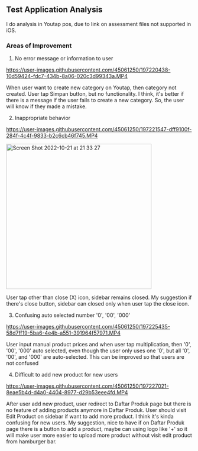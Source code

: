 ## Test Application Analysis
I do analysis in Youtap pos, due to link on assessment files not supported in iOS.


### Areas of Improvement

1. No error message or information to user


https://user-images.githubusercontent.com/45061250/197220438-10d59424-fdc7-434b-8a06-020c3d99343a.MP4

   When user want to create new category on Youtap, then category not created. User tap Simpan button, but no functionality. I think, it's better if there is a message if the user fails to create a new category. So, the user will know if they made a mistake.
   
2. Inappropriate behavior

https://user-images.githubusercontent.com/45061250/197221547-dff9100f-284f-4c4f-9833-b2c6cb46f745.MP4

<img width="393" alt="Screen Shot 2022-10-21 at 21 33 27" src="https://user-images.githubusercontent.com/45061250/197221768-2d37659b-ef23-4729-bd50-12ab935e7b55.png">

User tap other than close (X) icon, sidebar remains closed. My suggestion if there's close button, sidebar can closed only when user tap the close icon.

3. Confusing auto selected number '0', '00', '000' 

https://user-images.githubusercontent.com/45061250/197225435-58d7ff19-5ba6-4e4b-a551-391964f57971.MP4

User input manual product prices and when user tap multiplication, then '0', '00', '000' auto selected, even though the user only uses one '0', but all '0', '00', and '000' are auto-selected. This can be improved so that users are not confused

4. Difficult to add new product for new users

https://user-images.githubusercontent.com/45061250/197227021-8eae5b4d-d4a0-4404-8977-d29b53eee4fd.MP4

After user add new product, user redirect to Daftar Produk page but there is no feature of adding products anymore in Daftar Produk. User should visit Edit Product on sidebar if want to add more product. I think it's kinda confusing for new users. My suggestion, nice to have if on Daftar Produk page there is a button to add a product, maybe can using logo like '+' so it will make user more easier to upload more product without visit edit product from hamburger bar.


[^Notes]: I wrote the analysis and suggestion above due to the difficulty or confusion that I feel when using the Youtap Pos application



